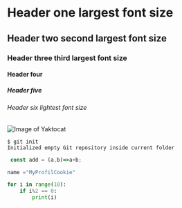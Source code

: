 # Header one  largest font size
## Header two second largest font size
### Header three  third largest font size
#### Header four
##### Header five
###### Header six lightest font size


![Image of Yaktocat](https://octodex.github.com/images/yaktocat.png)

```
$ git init
Initialized empty Git repository inside current folder
```
```js
 const add = (a,b)=>a+b;
```
```python
name ="MyProfilCookie"

for i in range(10):
    if i%2 == 0:
        print(i)
```



